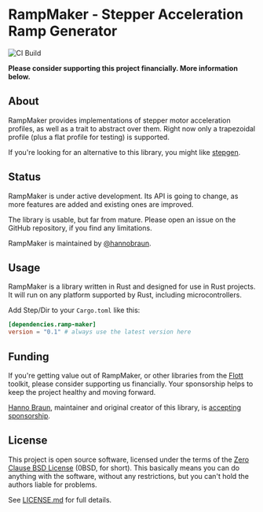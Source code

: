 # RampMaker - Stepper Acceleration Ramp Generator

![CI Build](https://github.com/flott-motion/ramp-maker/workflows/CI%20Build/badge.svg)

**Please consider supporting this project financially. More information below.**

## About

RampMaker provides implementations of stepper motor acceleration profiles, as well as a trait to abstract over them. Right now only a trapezoidal profile (plus a flat profile for testing) is supported.

If you're looking for an alternative to this library, you might like [stepgen].


## Status

RampMaker is under active development. Its API is going to change, as more features are added and existing ones are improved.

The library is usable, but far from mature. Please open an issue on the GitHub repository, if you find any limitations.

RampMaker is maintained by [@hannobraun].


## Usage

RampMaker is a library written in Rust and designed for use in Rust projects. It will run on any platform supported by Rust, including microcontrollers.

Add Step/Dir to your `Cargo.toml` like this:

``` toml
[dependencies.ramp-maker]
version = "0.1" # always use the latest version here
```


## Funding

If you're getting value out of RampMaker, or other libraries from the [Flott] toolkit, please consider supporting us financially. Your sponsorship helps to keep the project healthy and moving forward.

[Hanno Braun][@hannobraun], maintainer and original creator of this library, is [accepting sponsorship](https://github.com/sponsors/hannobraun).


## License

This project is open source software, licensed under the terms of the [Zero Clause BSD License] (0BSD, for short). This basically means you can do anything with the software, without any restrictions, but you can't hold the authors liable for problems.

See [LICENSE.md] for full details.


[stepgen]: https://crates.io/crates/stepgen
[@hannobraun]: https://github.com/hannobraun
[Flott]: https://flott-motion.org/
[Zero Clause BSD License]: https://opensource.org/licenses/0BSD
[LICENSE.md]: https://github.com/flott-motion/step-dir/blob/main/LICENSE.md
